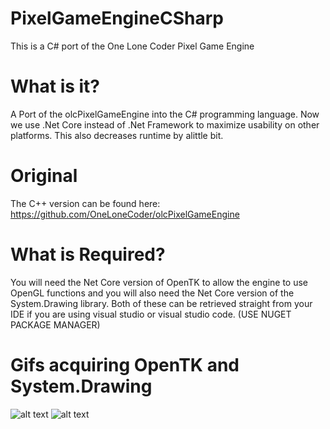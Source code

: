 # PixelGameEngineCSharp
This is a C# port of the One Lone Coder Pixel Game Engine

# What is it?
A Port of the olcPixelGameEngine into the C# programming language. Now we use 
.Net Core instead of .Net Framework to maximize usability on other platforms. This also
decreases runtime by alittle bit.

# Original
The C++ version can be found here: https://github.com/OneLoneCoder/olcPixelGameEngine

# What is Required?
You will need the Net Core version of OpenTK to allow the engine to use OpenGL functions and
you will also need the Net Core version of the System.Drawing library. Both of these can be retrieved straight
from your IDE if you are using visual studio or visual studio code. (USE NUGET PACKAGE MANAGER)

# Gifs acquiring OpenTK and System.Drawing
![alt text](https://i.imgur.com/RtYa9AR.gif)
![alt text](https://i.imgur.com/rRDdgQi.gif)
